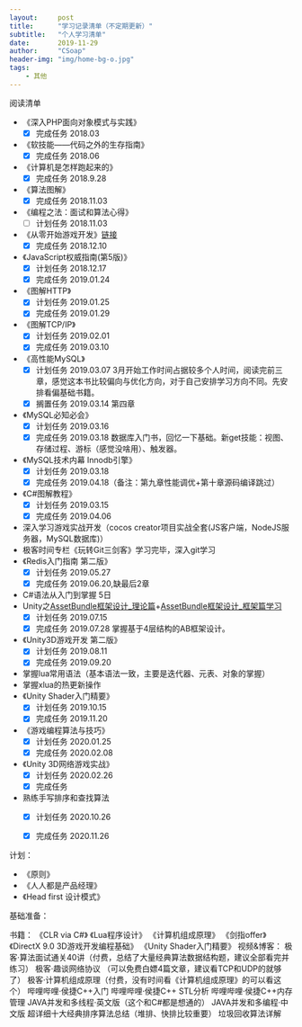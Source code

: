 ```yaml
---
layout:     post
title:      "学习记录清单（不定期更新）"
subtitle:   "个人学习清单"
date:       2019-11-29
author:     "CSoap"
header-img: "img/home-bg-o.jpg"
tags:
    - 其他
---
```


阅读清单
- 《深入PHP面向对象模式与实践》
	- [x] 完成任务	2018.03
-  《软技能——代码之外的生存指南》
	- [x] 完成任务	2018.06
- 《计算机是怎样跑起来的》
	- [x] 完成任务	2018.9.28
- 《算法图解》
	- [x] 完成任务	2018.11.03
- 《编程之法：面试和算法心得》
	- [ ] 计划任务	2018.11.03
- 《从零开始游戏开发》[链接](https://time.geekbang.org/column/intro/87)
	- [x] 完成任务	2018.12.10 
- 《JavaScript权威指南(第5版)》
	- [x] 计划任务	2018.12.17
	- [x]  完成任务	2019.01.24
- 《图解HTTP》
	- [x] 计划任务	2019.01.25
	- [x]  完成任务	2019.01.29
-  《图解TCP/IP》
    - [x] 计划任务	2019.02.01
    - [x] 完成任务  2019.03.10
-  《高性能MySQL》
    - [x] 计划任务	2019.03.07
    3月开始工作时间占据较多个人时间，阅读完前三章，感觉这本书比较偏向与优化方向，对于自己安排学习方向不同。先安排看偏基础书籍。
    - [x] 搁置任务	2019.03.14 第四章
 -  《MySQL必知必会》
	  - [x] 计划任务	2019.03.16
	  - [x] 完成任务    2019.03.18
	  数据库入门书，回忆一下基础。新get技能：视图、存储过程、游标（感觉没啥用）、触发器。
 - 《MySQL技术内幕 Innodb引擎》
 	- [x] 计划任务	2019.03.18
 	- [x] 完成任务   2019.04.18（备注：第九章性能调优+第十章源码编译跳过）
 -  《C#图解教程》
    - [x] 计划任务	2019.03.15
    - [X] 完成任务  2019.04.06

 - 深入学习游戏实战开发（cocos creator项目实战全套(JS客户端，NodeJS服务器，MySQL数据库)） 
 - 极客时间专栏《玩转Git三剑客》学习完毕，深入git学习
 - 《Redis入门指南 第二版》
  	- [x] 计划任务	2019.05.27
 	- [x] 完成任务  2019.06.20,缺最后2章
 -  C#语法从入门到掌握 5日
 -  Unity之[AssetBundle框架设计_理论篇](http://edu.manew.com/course/422)+[AssetBundle框架设计_框架篇学习](http://edu.manew.com/course/429) 
  	- [x] 计划任务	2019.07.15
 	- [x] 完成任务  2019.07.28
 	掌握基于4层结构的AB框架设计。
 -  《Unity3D游戏开发 第二版》
    - [x] 计划任务	2019.08.11
    - [x] 完成任务   2019.09.20
 -  掌握lua常用语法（基本语法一致，主要是迭代器、元表、对象的掌握）
 -  掌握xlua的热更新操作
 -  《Unity Shader入门精要》
    - [x] 计划任务	2019.10.15
    - [x] 完成任务  2019.11.20 
 -  《游戏编程算法与技巧》
    - [x] 计划任务  2020.01.25
    - [x] 完成任务  2020.02.08 
 -  《Unity 3D网络游戏实战》
    - [x] 计划任务  2020.02.26
    - [x] 完成任务

- 熟练手写排序和查找算法
	- [x] 计划任务 2020.10.26
	- [x] 完成任务 2020.11.26



计划：
 - 《原则》
 - 《人人都是产品经理》
 - 《Head first 设计模式》

基础准备：

书籍：
《CLR via C#》
《Lua程序设计》
《计算机组成原理》
《剑指offer》
《DirectX 9.0 3D游戏开发编程基础》
《Unity Shader入门精要》
视频&博客：
极客·算法面试通关40讲（付费，总结了大量经典算法数据结构题，建议全部看完并练习）
极客·趣谈网络协议 （可以免费白嫖4篇文章，建议看TCP和UDP的就够了）
极客·计算机组成原理（付费，没有时间看《计算机组成原理》的可以看这个）
哔哩哔哩·侯捷C++入门
哔哩哔哩·侯捷C++ STL分析
哔哩哔哩·侯捷C++内存管理
JAVA并发和多线程·英文版（这个和C#都是想通的）
JAVA并发和多编程·中文版
超详细十大经典排序算法总结（堆排、快排比较重要）
垃圾回收算法详解
